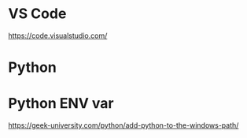 # VS Code
https://code.visualstudio.com/

# Python


# Python ENV var
https://geek-university.com/python/add-python-to-the-windows-path/
